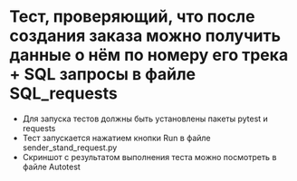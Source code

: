 ﻿# Тест, проверяющий, что после создания заказа можно получить данные о нём по номеру его трека + SQL запросы в файле SQL_requests
- Для запуска тестов должны быть установлены пакеты pytest и requests
- Тест запускается нажатием кнопки Run в файле sender_stand_request.py
- Скриншот с результатом выполнения теста можно посмотреть в файле Autotest